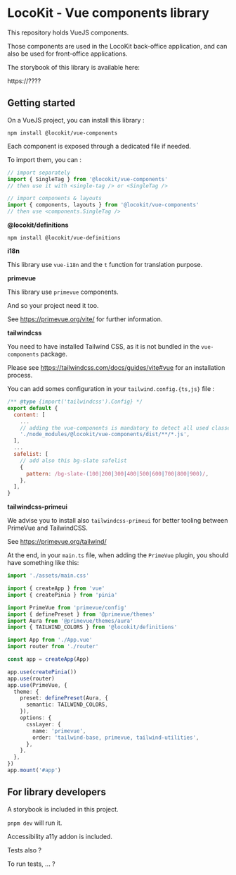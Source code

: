 # LocoKit - Vue components library

This repository holds VueJS components.

Those components are used in the LocoKit back-office application,
and can also be used for front-office applications.

The storybook of this library is available here:

https://????

## Getting started

On a VueJS project, you can install this library :

`npm install @locokit/vue-components`

Each component is exposed through a dedicated file if needed.

To import them, you can :

```js
// import separately
import { SingleTag } from '@locokit/vue-components'
// then use it with <single-tag /> or <SingleTag />

// import components & layouts
import { components, layouts } from '@locokit/vue-components'
// then use <components.SingleTag />
```

**@locokit/definitions**

`npm install @locokit/vue-definitions`

**i18n**

This library use `vue-i18n` and the `t` function for translation purpose.

**primevue**

This library use `primevue` components.

And so your project need it too.

See https://primevue.org/vite/ for further information.

**tailwindcss**

You need to have installed Tailwind CSS, 
as it is not bundled in the `vue-components` package.

Please see https://tailwindcss.com/docs/guides/vite#vue for an installation process.

You can add somes configuration in your `tailwind.config.{ts,js}` file :

```js
/** @type {import('tailwindcss').Config} */
export default {
  content: [
    ...
    // adding the vue-components is mandatory to detect all used classes
    './node_modules/@locokit/vue-components/dist/**/*.js',
  ],
  ...
  safelist: [
    // add also this bg-slate safelist
    {
      pattern: /bg-slate-(100|200|300|400|500|600|700|800|900)/,
    },
  ],
}
```

**tailwindcss-primeui**

We advise you to install also `tailwindcss-primeui` for better tooling
between PrimeVue and TailwindCSS.

See https://primevue.org/tailwind/

At the end, in your `main.ts` file, when adding the `PrimeVue` plugin,
you should have something like this:

```ts
import './assets/main.css'

import { createApp } from 'vue'
import { createPinia } from 'pinia'

import PrimeVue from 'primevue/config'
import { definePreset } from '@primevue/themes'
import Aura from '@primevue/themes/aura'
import { TAILWIND_COLORS } from '@locokit/definitions'

import App from './App.vue'
import router from './router'

const app = createApp(App)

app.use(createPinia())
app.use(router)
app.use(PrimeVue, {
  theme: {
    preset: definePreset(Aura, {
      semantic: TAILWIND_COLORS,
    }),
    options: {
      cssLayer: {
        name: 'primevue',
        order: 'tailwind-base, primevue, tailwind-utilities',
      },
    },
  },
})
app.mount('#app')

```

## For library developers

A storybook is included in this project.

`pnpm dev` will run it.

Accessibility a11y addon is included.

Tests also ?

To run tests, ... ?
